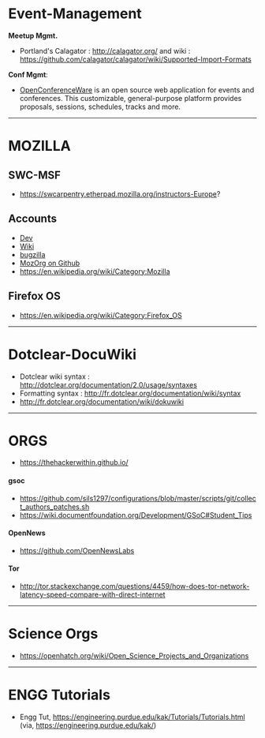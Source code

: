 

# Event-Management 
__Meetup Mgmt.__
+ Portland's Calagator : http://calagator.org/ and wiki : https://github.com/calagator/calagator/wiki/Supported-Import-Formats

__Conf Mgmt__:
+ [OpenConferenceWare](https://github.com/osbridge/openconferenceware) is an open source web application for events and conferences. This customizable, general-purpose platform provides proposals, sessions, schedules, tracks and more.


----

# MOZILLA
## SWC-MSF
+ https://swcarpentry.etherpad.mozilla.org/instructors-Europe?

## Accounts
+ [Dev](https://developer.mozilla.org)
+ [Wiki](https://wiki.mozilla.org/)
+ [bugzilla](https://bugzilla.mozilla.org/)
+ [MozOrg on Github](https://github.com/mozilla/)
+ https://en.wikipedia.org/wiki/Category:Mozilla

## Firefox OS
+ https://en.wikipedia.org/wiki/Category:Firefox_OS

----

# Dotclear-DocuWiki
+ Dotclear wiki syntax : http://dotclear.org/documentation/2.0/usage/syntaxes
+ Formatting syntax : http://fr.dotclear.org/documentation/wiki/syntax
+ http://fr.dotclear.org/documentation/wiki/dokuwiki

----

# ORGS

+ https://thehackerwithin.github.io/

#### gsoc
+ https://github.com/sils1297/configurations/blob/master/scripts/git/collect_authors_patches.sh
+ https://wiki.documentfoundation.org/Development/GSoC#Student_Tips

#### OpenNews
+ https://github.com/OpenNewsLabs

#### Tor
+ http://tor.stackexchange.com/questions/4459/how-does-tor-network-latency-speed-compare-with-direct-internet

----

# Science Orgs
+ https://openhatch.org/wiki/Open_Science_Projects_and_Organizations

----

# ENGG Tutorials
+ Engg Tut, https://engineering.purdue.edu/kak/Tutorials/Tutorials.html (via, https://engineering.purdue.edu/kak/)

